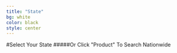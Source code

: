 ```yaml
---
title: "State"
bg: white
color: black
style: center
---
```


#Select Your State
#####Or Click "Product" To Search Nationwide

<div style="text-align: center;">
	<div id="usmap">
	</div>
</div>

